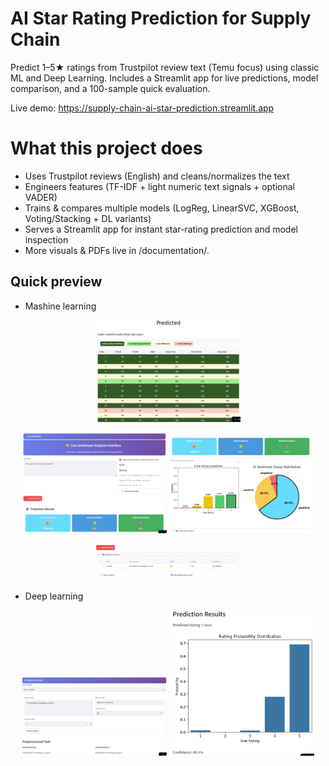 # AI Star Rating Prediction for Supply Chain

Predict 1–5★ ratings from Trustpilot review text (Temu focus) using classic ML and Deep Learning.
Includes a Streamlit app for live predictions, model comparison, and a 100-sample quick evaluation.

Live demo: https://supply-chain-ai-star-prediction.streamlit.app

# What this project does

* Uses Trustpilot reviews (English) and cleans/normalizes the text
* Engineers features (TF-IDF + light numeric text signals + optional VADER)
* Trains & compares multiple models (LogReg, LinearSVC, XGBoost, Voting/Stacking + DL variants)
* Serves a Streamlit app for instant star-rating prediction and model inspection
* More visuals & PDFs live in /documentation/.
  
## Quick preview

* Mashine learning
<p align="center">
  <img src="documentation/100_sample%20evaluation_%20color_coded_results.png" width="46%" />
</p>
<p align="center">
  <img src="documentation/ml_live_prediction_sentiment_3_%20penalty.png" width="46%" />
  <img src="documentation/ml_live_prediction_chart.png" width="46%" />
</p>
<p align="center">
    <img src="documentation/ml_history.png" width="46%" />
</p>

* Deep learning
<p align="center">
  <img src="documentation/dl_live_prediction.png" width="46%" />
  <img src="documentation/dl_live_prediction_chart.png" width="46%" />
</p>
